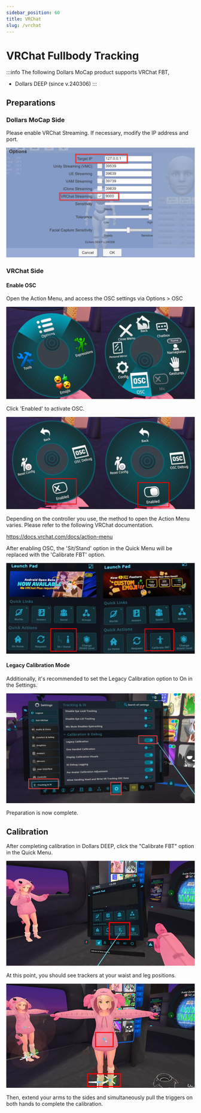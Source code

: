 ```yaml
---
sidebar_position: 60
title: VRChat
slug: /vrchat
---
```


# VRChat Fullbody Tracking

:::info
The following Dollars MoCap product supports VRChat FBT,

- Dollars DEEP (since v.240306)
:::

## Preparations

### Dollars MoCap Side

Please enable VRChat Streaming. If necessary, modify the IP address and port.

![](../img/2024_03_07_17_43_26-Dollars_DEEP.png)

### VRChat Side

#### Enable OSC

Open the Action Menu, and access the OSC settings via Options > OSC

![](../img/osc-option1.png)

Click 'Enabled' to activate OSC.

![](../img/osc-option2.png)

Depending on the controller you use, the method to open the Action Menu varies. Please refer to the following VRChat documentation.

https://docs.vrchat.com/docs/action-menu

After enabling OSC, the 'Sit/Stand' option in the Quick Menu will be replaced with the 'Calibrate FBT' option.

![](../img/osc-option3.png)

#### Legacy Calibration Mode

Additionally, it's recommended to set the Legacy Calibration option to On in the Settings.

![](../img/osc-option4.png)

Preparation is now complete.

## Calibration

After completing calibration in Dollars DEEP, click the "Calibrate FBT" option in the Quick Menu.

![](../img/osc1.png)

At this point, you should see trackers at your waist and leg positions.

![](../img/osc2.png)

Then, extend your arms to the sides and simultaneously pull the triggers on both hands to complete the calibration.